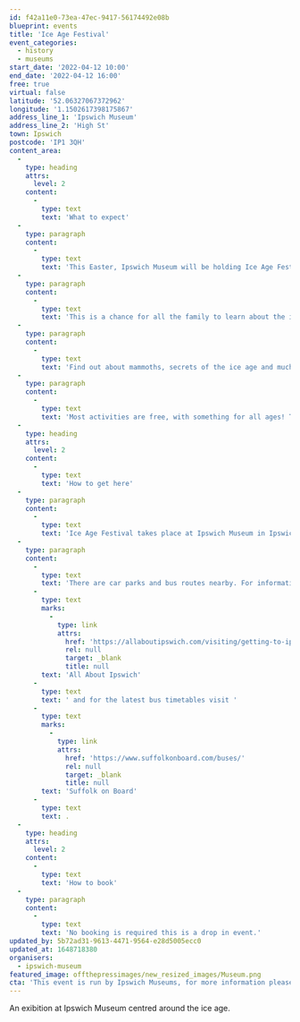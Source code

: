 ```yaml
---
id: f42a11e0-73ea-47ec-9417-56174492e08b
blueprint: events
title: 'Ice Age Festival'
event_categories:
  - history
  - museums
start_date: '2022-04-12 10:00'
end_date: '2022-04-12 16:00'
free: true
virtual: false
latitude: '52.06327067372962'
longitude: '1.1502617398175867'
address_line_1: 'Ipswich Museum'
address_line_2: 'High St'
town: Ipswich
postcode: 'IP1 3QH'
content_area:
  -
    type: heading
    attrs:
      level: 2
    content:
      -
        type: text
        text: 'What to expect'
  -
    type: paragraph
    content:
      -
        type: text
        text: 'This Easter, Ipswich Museum will be holding Ice Age Festival!'
  -
    type: paragraph
    content:
      -
        type: text
        text: 'This is a chance for all the family to learn about the ice age of Suffolk and beyond, through amazing, internationally important collections.'
  -
    type: paragraph
    content:
      -
        type: text
        text: 'Find out about mammoths, secrets of the ice age and much more from geologists and curators, with talks, arts, crafts and story readings.'
  -
    type: paragraph
    content:
      -
        type: text
        text: 'Most activities are free, with something for all ages! There will also be a chance for children to take part in our pre-booked ice age arts and crafts workshops (these do cost £4 per child). '
  -
    type: heading
    attrs:
      level: 2
    content:
      -
        type: text
        text: 'How to get here'
  -
    type: paragraph
    content:
      -
        type: text
        text: 'Ice Age Festival takes place at Ipswich Museum in Ipswich town centre. '
  -
    type: paragraph
    content:
      -
        type: text
        text: 'There are car parks and bus routes nearby. For information about all the car parks in Ipswich town centre visit '
      -
        type: text
        marks:
          -
            type: link
            attrs:
              href: 'https://allaboutipswich.com/visiting/getting-to-ipswich-by-car'
              rel: null
              target: _blank
              title: null
        text: 'All About Ipswich'
      -
        type: text
        text: ' and for the latest bus timetables visit '
      -
        type: text
        marks:
          -
            type: link
            attrs:
              href: 'https://www.suffolkonboard.com/buses/'
              rel: null
              target: _blank
              title: null
        text: 'Suffolk on Board'
      -
        type: text
        text: .
  -
    type: heading
    attrs:
      level: 2
    content:
      -
        type: text
        text: 'How to book'
  -
    type: paragraph
    content:
      -
        type: text
        text: 'No booking is required this is a drop in event.'
updated_by: 5b72ad31-9613-4471-9564-e28d5005ecc0
updated_at: 1648718380
organisers:
  - ipswich-museum
featured_image: offthepressimages/new_resized_images/Museum.png
cta: 'This event is run by Ipswich Museums, for more information please get in touch via: [https://suffolkmuseums.org/events/ice-age-festival/](https://suffolkmuseums.org/events/ice-age-festival/)'
---
```

An exibition at Ipswich Museum centred around the ice age.